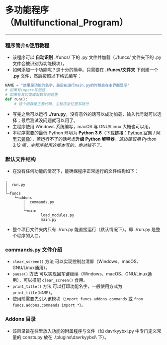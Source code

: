 # 多功能程序（Multifunctional_Program）

---

### 程序简介&使用教程

- 该程序可以 **自动识别** ./funcs/ 下的 .py 文件并加载（./funcs/ 文件夹下的 .py 文件会被识别为功能模块）。
- 如何添加一个功能呢？这十分的简单。只需要在 **./funcs/文件夹** 下创建一个 **.py** 文件，然后按照以下格式编写：

```python
NAME = "这里是功能的名字，最后在运行main.py的时候会在主界面显示"
# 如果有import写到这
# 如果有其它类或函数写到这里
def run():
    # 这个函数是主要代码，主程序全往里写就行
```

- 写完之后可以运行 **./run.py**，没有意外的话可以成功加载，输入代号就可以选择；最后测试没问题就可以用了。
- 主程序使用 Windows 系统编写，macOS 与 GNU/Linux 大概也可以用。
- 本程序需要的最低 Python 环境为 **Python 3.6**（下载链接：[Python 官网](https://www.python.org/downloads "下载 Python 解释器（官方源）") / [阿里云镜像](https://mirrors.aliyun.com/python-release "下载 Python 解释器（阿里云镜像源）")），若运行不了的话考虑**升级 Python 解释器**。*这边建议用 Python 3.12 呢，主程序就用这版本写的，绝对错不了。*

### 默认文件结构

- 在没有任何功能的情况下，能确保程序正常运行的文件结构如下：

```
.
│  run.py
│
└─funcs
    └─addons
        │  commands.py
        │
        └─main
                load_modules.py
                main.py
```

- 整个项目文件夹内只有 ./run.py 能直接运行（默认情况下）。即 ./run.py 是整个程序的入口。

### commands.py 文件介绍

- `clear_screen()` 方法
  可以实现控制台清屏（Windows、macOS、GNU/Linux通用）。
- `pause()` 方法
  可以实现回车键继续（Windows、macOS、GNU/Linux通用），可以搭配 `clear_screen()` 食用。
- `print_title()` 方法
  可以打印功能名字，一般使用方式为 `print_title(NAME)`。
- 使用前需要先引入该模块（`import funcs.addons.commands` 或 `from funcs.addons.commands import *`）。

### Addons 目录

- 该目录旨在往里放入功能的附属程序与文件（如 davrkyybxi.py 中专门定义常量的 consts.py 放在 .\plugins\davrkyybxi\ 下）。
